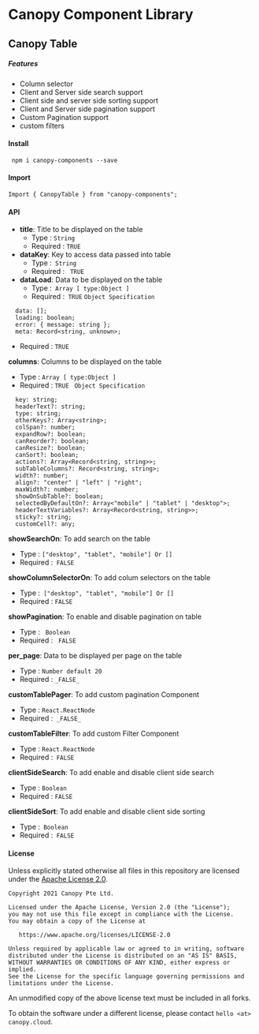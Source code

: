 # Canopy Component Library

## Canopy Table

##### Features

- Column selector
- Client and Server side search support
- Client side and server side sorting support
- Client and Server side pagination support
- Custom Pagination support
- custom filters

#### Install

``` npm i canopy-components --save```

#### Import

```Import { CanopyTable } from "canopy-components";```

#### API

- **title**: Title to be displayed on the table
  * Type : ```String```
  * Required : ```TRUE```
- **dataKey**: Key to access data passed into table  
   * Type :``` String```
  * Required : ``` TRUE```
- **dataLoad**: Data to be displayed on the table 
    * Type :``` Array [ type:Object ]```
    * Required :``` TRUE```
``` Object Specification ```
```
  data: [];
  loading: boolean;
  error: { message: string };
  meta: Record<string, unknown>;
  ```
- Required : ```TRUE```

 **columns**: Columns to be displayed on the table
* Type : ```Array [ type:Object ]```
* Required : ```TRUE```
 ``` Object Specification```
```
  key: string;
  headerText?: string;
  type: string;
  otherKeys?: Array<string>;
  colSpan?: number;
  expandRow?: boolean;
  canReorder?: boolean;
  canResize?: boolean;
  canSort?: boolean;
  actions?: Array<Record<string, string>>;
  subTableColumns?: Record<string, string>;
  width?: number;
  align?: "center" | "left" | "right";
  maxWidth?: number;
  showOnSubTable?: boolean;
  selectedByDefaultOn?: Array<"mobile" | "tablet" | "desktop">;
  headerTextVariables?: Array<Record<string, string>>;
  sticky?: string;
  customCell?: any;
```

    
  **showSearchOn**: To add search on the table  
   * Type : ```["desktop", "tablet", "mobile"] Or []```
  * Required :``` FALSE```

**showColumnSelectorOn**: To add colum selectors on the table  
  * Type :``` ["desktop", "tablet", "mobile"] Or []```
  * Required : ```FALSE```

**showPagination**: To enable and disable pagination on table  
* Type : ``` Boolean```
* Required : ``` FALSE```

**per_page**: Data to be displayed per page on the table  
* Type : ``` Number default 20 ```
* Required : ```_FALSE_```

**customTablePager**: To add custom pagination Component
* Type : ```React.ReactNode```
* Required :``` _FALSE_```

**customTableFilter**: To add custom Filter Component
* Type : ```React.ReactNode```
* Required :``` FALSE```

**clientSideSearch**: To add enable and disable client side search
* Type : ```Boolean```
* Required : ```FALSE```

**clientSideSort**: To add enable and disable client side sorting
* Type :``` Boolean```
* Required :``` FALSE```

#### License

Unless explicitly stated otherwise all files in this repository are licensed under the [Apache License 2.0](https://www.apache.org/licenses/LICENSE-2.0).

```
Copyright 2021 Canopy Pte Ltd.

Licensed under the Apache License, Version 2.0 (the "License");
you may not use this file except in compliance with the License.
You may obtain a copy of the License at

   https://www.apache.org/licenses/LICENSE-2.0

Unless required by applicable law or agreed to in writing, software
distributed under the License is distributed on an "AS IS" BASIS,
WITHOUT WARRANTIES OR CONDITIONS OF ANY KIND, either express or implied.
See the License for the specific language governing permissions and
limitations under the License.
```

An unmodified copy of the above license text must be included in all forks.

To obtain the software under a different license, please contact `hello <at> canopy.cloud`.
